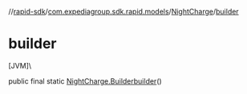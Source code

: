 //[rapid-sdk](../../../index.md)/[com.expediagroup.sdk.rapid.models](../index.md)/[NightCharge](index.md)/[builder](builder.md)

# builder

[JVM]\

public final static [NightCharge.Builder](-builder/index.md)[builder](builder.md)()
